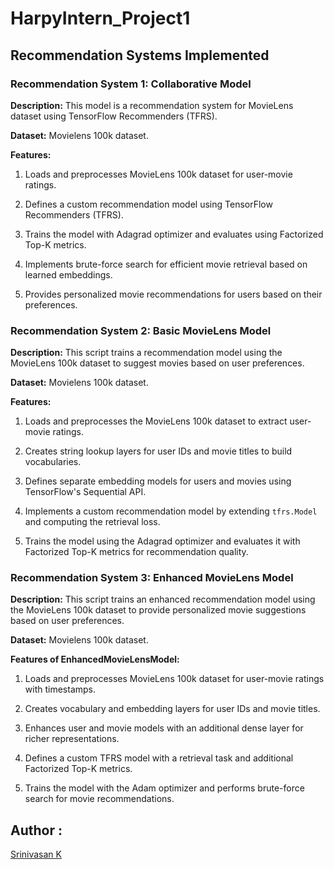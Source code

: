 # HarpyIntern_Project1

## Recommendation Systems Implemented

### Recommendation System 1: Collaborative Model
**Description:**  This model is a recommendation system for MovieLens dataset using TensorFlow Recommenders (TFRS). 

**Dataset:** Movielens 100k dataset.

**Features:**

1. Loads and preprocesses MovieLens 100k dataset for user-movie ratings.
  
2. Defines a custom recommendation model using TensorFlow Recommenders (TFRS).
 
4. Trains the model with Adagrad optimizer and evaluates using Factorized Top-K metrics.

5. Implements brute-force search for efficient movie retrieval based on learned embeddings.

6. Provides personalized movie recommendations for users based on their preferences.

### Recommendation System 2: Basic MovieLens Model
**Description:** This script trains a recommendation model using the MovieLens 100k dataset to suggest movies based on user preferences.

**Dataset:**  Movielens 100k dataset.

**Features:**

1. Loads and preprocesses the MovieLens 100k dataset to extract user-movie ratings.

2. Creates string lookup layers for user IDs and movie titles to build vocabularies.

3. Defines separate embedding models for users and movies using TensorFlow's Sequential API.

4. Implements a custom recommendation model by extending `tfrs.Model` and computing the retrieval loss.

5. Trains the model using the Adagrad optimizer and evaluates it with Factorized Top-K metrics for recommendation quality.


### Recommendation System 3: Enhanced MovieLens Model
**Description:** This script trains an enhanced recommendation model using the MovieLens 100k dataset to provide personalized movie suggestions based on user preferences.

**Dataset:** Movielens 100k dataset.

**Features of EnhancedMovieLensModel:**

1. Loads and preprocesses MovieLens 100k dataset for user-movie ratings with timestamps.

2. Creates vocabulary and embedding layers for user IDs and movie titles.

3. Enhances user and movie models with an additional dense layer for richer representations.

4. Defines a custom TFRS model with a retrieval task and additional Factorized Top-K metrics.

5. Trains the model with the Adam optimizer and performs brute-force search for movie recommendations.

## Author : 
[Srinivasan K](https://github.com/Srini-23)

